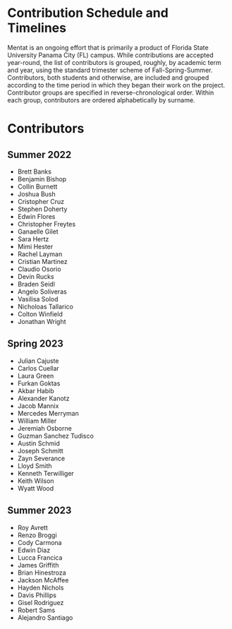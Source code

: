 # Contribution Schedule and Timelines
Mentat is an ongoing effort that is primarily a product of Florida State University Panama City (FL) campus.
While contributions are accepted year-round, the list of contributors is grouped, roughly, by academic term and year, 
using the standard trimester scheme of Fall-Spring-Summer. Contributors, both students and otherwise, are included and 
grouped according to the time period in which they began their work on the project. Contributor groups are specified 
in reverse-chronological order. Within each group, contributors are ordered alphabetically by surname.

# Contributors
## Summer 2022
- Brett Banks
- Benjamin Bishop
- Collin Burnett
- Joshua Bush
- Cristopher Cruz
- Stephen Doherty
- Edwin Flores
- Christopher Freytes
- Ganaelle Gilet
- Sara Hertz
- Mimi Hester
- Rachel Layman
- Cristian Martinez
- Claudio Osorio
- Devin Rucks
- Braden Seidl
- Angelo Soliveras
- Vasilisa Solod
- Nicholoas Tallarico
- Colton Winfield
- Jonathan Wright
## Spring 2023
- Julian Cajuste
- Carlos Cuellar
- Laura Green
- Furkan Goktas
- Akbar Habib
- Alexander Kanotz
- Jacob Mannix
- Mercedes Merryman
- William Miller
- Jeremiah Osborne
- Guzman Sanchez Tudisco
- Austin Schmid
- Joseph Schmitt
- Zayn Severance
- Lloyd Smith
- Kenneth Terwilliger
- Keith Wilson
- Wyatt Wood
## Summer 2023
- Roy Avrett
- Renzo Broggi
- Cody Carmona
- Edwin Diaz
- Lucca Francica
- James Griffith
- Brian Hinestroza
- Jackson McAffee
- Hayden Nichols
- Davis Phillips
- Gisel Rodriguez
- Robert Sams
- Alejandro Santiago
